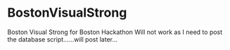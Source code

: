 # BostonVisualStrong
Boston Visual Strong for Boston Hackathon
Will not work as I need to post the database script......will post later...
